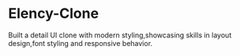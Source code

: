 # Elency-Clone
Built a detail UI clone with modern styling,showcasing skills in layout design,font styling and responsive behavior.
